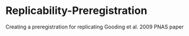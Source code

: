 # Replicability-Preregistration
Creating a preregistration for replicating Gooding et al. 2009 PNAS paper 
